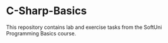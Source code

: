# C-Sharp-Basics
This repository contains lab and exercise tasks from the SoftUni Programming Basics course.
